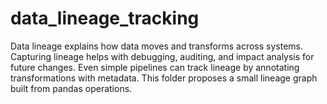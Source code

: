 # data_lineage_tracking
Data lineage explains how data moves and transforms across systems. Capturing lineage helps with debugging, auditing, and impact analysis for future changes. Even simple pipelines can track lineage by annotating transformations with metadata. This folder proposes a small lineage graph built from pandas operations.
